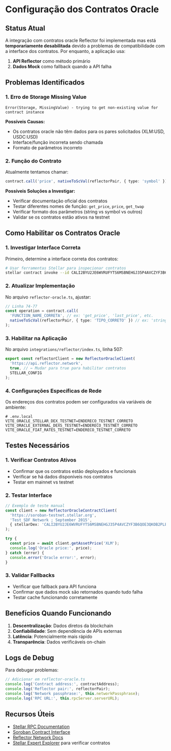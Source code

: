 # Configuração dos Contratos Oracle

## Status Atual

A integração com contratos oracle Reflector foi implementada mas está **temporariamente desabilitada** devido a problemas de compatibilidade com a interface dos contratos. Por enquanto, a aplicação usa:

1. **API Reflector** como método primário
2. **Dados Mock** como fallback quando a API falha

## Problemas Identificados

### 1. Erro de Storage Missing Value
```
Error(Storage, MissingValue) - trying to get non-existing value for contract instance
```

**Possíveis Causas:**
- Os contratos oracle não têm dados para os pares solicitados (XLM:USD, USDC:USD)
- Interface/função incorreta sendo chamada
- Formato de parâmetros incorreto

### 2. Função do Contrato
Atualmente tentamos chamar:
```typescript
contract.call('price', nativeToScVal(reflectorPair, { type: 'symbol' }))
```

**Possíveis Soluções a Investigar:**
- Verificar documentação oficial dos contratos
- Testar diferentes nomes de função: `get_price`, `price`, `get_twap`
- Verificar formato dos parâmetros (string vs symbol vs outros)
- Validar se os contratos estão ativos na testnet

## Como Habilitar os Contratos Oracle

### 1. Investigar Interface Correta

Primeiro, determine a interface correta dos contratos:

```bash
# Usar ferramentas Stellar para inspecionar contratos
stellar contract invoke --id CALI2BYU2JE6WVRUFYTS6MSBNEHGJ35P4AVCZYF3B6QOE3QKOB2PLE6M --source-account [ACCOUNT] --help
```

### 2. Atualizar Implementação

No arquivo `reflector-oracle.ts`, ajustar:

```typescript
// Linha 74-77
const operation = contract.call(
  'FUNCTION_NAME_CORRETA', // ex: 'get_price', 'last_price', etc.
  nativeToScVal(reflectorPair, { type: 'TIPO_CORRETO' }) // ex: 'string', 'symbol'
);
```

### 3. Habilitar na Aplicação

No arquivo `integrations/reflector/index.ts`, linha 507:

```typescript
export const reflectorClient = new ReflectorOracleClient(
  'https://api.reflector.network',
  true, // ← Mudar para true para habilitar contratos
  STELLAR_CONFIG
);
```

### 4. Configurações Específicas de Rede

Os endereços dos contratos podem ser configurados via variáveis de ambiente:

```env
# .env.local
VITE_ORACLE_STELLAR_DEX_TESTNET=ENDERECO_TESTNET_CORRETO
VITE_ORACLE_EXTERNAL_DEXS_TESTNET=ENDERECO_TESTNET_CORRETO
VITE_ORACLE_FIAT_RATES_TESTNET=ENDERECO_TESTNET_CORRETO
```

## Testes Necessários

### 1. Verificar Contratos Ativos
- Confirmar que os contratos estão deployados e funcionais
- Verificar se há dados disponíveis nos contratos
- Testar em mainnet vs testnet

### 2. Testar Interface
```typescript
// Exemplo de teste manual
const client = new ReflectorOracleContractClient(
  'https://soroban-testnet.stellar.org',
  'Test SDF Network ; September 2015',
  { stellarDex: 'CALI2BYU2JE6WVRUFYTS6MSBNEHGJ35P4AVCZYF3B6QOE3QKOB2PLE6M' }
);

try {
  const price = await client.getAssetPrice('XLM');
  console.log('Oracle price:', price);
} catch (error) {
  console.error('Oracle error:', error);
}
```

### 3. Validar Fallbacks
- Verificar que fallback para API funciona
- Confirmar que dados mock são retornados quando tudo falha
- Testar cache funcionando corretamente

## Benefícios Quando Funcionando

1. **Descentralização**: Dados diretos da blockchain
2. **Confiabilidade**: Sem dependência de APIs externas
3. **Latência**: Potencialmente mais rápido
4. **Transparência**: Dados verificáveis on-chain

## Logs de Debug

Para debugar problemas:

```typescript
// Adicionar em reflector-oracle.ts
console.log('Contract address:', contractAddress);
console.log('Reflector pair:', reflectorPair);
console.log('Network passphrase:', this.networkPassphrase);
console.log('RPC URL:', this.rpcServer.serverURL);
```

## Recursos Úteis

- [Stellar RPC Documentation](https://developers.stellar.org/docs/data/rpc)
- [Soroban Contract Interface](https://developers.stellar.org/docs/smart-contracts)
- [Reflector Network Docs](https://reflector.network/docs)
- [Stellar Expert Explorer](https://stellar.expert/explorer/testnet) para verificar contratos